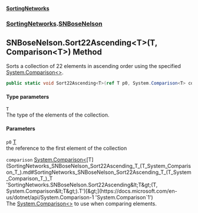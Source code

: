 #### [SortingNetworks](index.md 'index')
### [SortingNetworks](SortingNetworks.md 'SortingNetworks').[SNBoseNelson](SortingNetworks_SNBoseNelson.md 'SortingNetworks.SNBoseNelson')
## SNBoseNelson.Sort22Ascending&lt;T&gt;(T, Comparison&lt;T&gt;) Method
Sorts a collection of 22 elements in ascending order using the specified [System.Comparison&lt;&gt;](https://docs.microsoft.com/en-us/dotnet/api/System.Comparison-1 'System.Comparison`1').  
```csharp
public static void Sort22Ascending<T>(ref T p0, System.Comparison<T> comparison);
```
#### Type parameters
<a name='SortingNetworks_SNBoseNelson_Sort22Ascending_T_(T_System_Comparison_T_)_T'></a>
`T`  
The type of the elements of the collection.
  
#### Parameters
<a name='SortingNetworks_SNBoseNelson_Sort22Ascending_T_(T_System_Comparison_T_)_p0'></a>
`p0` [T](SortingNetworks_SNBoseNelson_Sort22Ascending_T_(T_System_Comparison_T_).md#SortingNetworks_SNBoseNelson_Sort22Ascending_T_(T_System_Comparison_T_)_T 'SortingNetworks.SNBoseNelson.Sort22Ascending&lt;T&gt;(T, System.Comparison&lt;T&gt;).T')  
the reference to the first element of the collection
  
<a name='SortingNetworks_SNBoseNelson_Sort22Ascending_T_(T_System_Comparison_T_)_comparison'></a>
`comparison` [System.Comparison&lt;](https://docs.microsoft.com/en-us/dotnet/api/System.Comparison-1 'System.Comparison`1')[T](SortingNetworks_SNBoseNelson_Sort22Ascending_T_(T_System_Comparison_T_).md#SortingNetworks_SNBoseNelson_Sort22Ascending_T_(T_System_Comparison_T_)_T 'SortingNetworks.SNBoseNelson.Sort22Ascending&lt;T&gt;(T, System.Comparison&lt;T&gt;).T')[&gt;](https://docs.microsoft.com/en-us/dotnet/api/System.Comparison-1 'System.Comparison`1')  
The [System.Comparison&lt;&gt;](https://docs.microsoft.com/en-us/dotnet/api/System.Comparison-1 'System.Comparison`1') to use when comparing elements.
  
